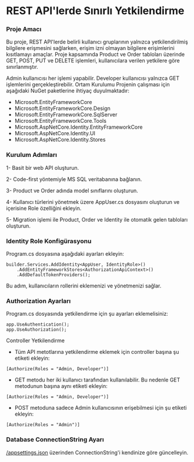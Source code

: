 # REST API'lerde Sınırlı Yetkilendirme
### Proje Amacı
Bu proje, REST API'lerde belirli kullanıcı gruplarının yalnızca yetkilendirilmiş bilgilere erişmesini sağlarken, erişim izni olmayan bilgilere erişimlerini kısıtlamayı amaçlar. Proje kapsamında Product ve Order tabloları üzerinde GET, POST, PUT ve DELETE işlemleri, kullanıcılara verilen yetkilere göre sınırlanmıştır.

Admin kullanıcısı her işlemi yapabilir.
Developer kullanıcısı yalnızca GET işlemlerini gerçekleştirebilir.
Ortam Kurulumu
Projenin çalışması için aşağıdaki NuGet paketlerine ihtiyaç duyulmaktadır:

* Microsoft.EntityFrameworkCore
* Microsoft.EntityFrameworkCore.Design
* Microsoft.EntityFrameworkCore.SqlServer
* Microsoft.EntityFrameworkCore.Tools
* Microsoft.AspNetCore.Identity.EntityFrameworkCore
* Microsoft.AspNetCore.Identity.UI
* Microsoft.AspNetCore.Identity.Stores
  
### Kurulum Adımları
1- Basit bir web API oluşturun.

2- Code-first yöntemiyle MS SQL veritabanına bağlanın.

3- Product ve Order adında model sınıflarını oluşturun.

4- Kullanıcı türlerini yönetmek üzere AppUser.cs dosyasını oluşturun ve içerisine Role özelliğini ekleyin.

5- Migration işlemi ile Product, Order ve Identity ile otomatik gelen tabloları oluşturun.

### Identity Role Konfigürasyonu
Program.cs dosyasına aşağıdaki ayarları ekleyin:
```
builder.Services.AddIdentity<AppUser, IdentityRole>()
    .AddEntityFrameworkStores<AuthorizationApiContext>()
    .AddDefaultTokenProviders();

```
Bu adım, kullanıcıların rollerini eklemenizi ve yönetmenizi sağlar.

### Authorization Ayarları
Program.cs dosyasında yetkilendirme için şu ayarları eklemelisiniz:
```
app.UseAuthentication();
app.UseAuthorization();

```
Controller Yetkilendirme
* Tüm API metotlarına yetkilendirme eklemek için controller başına şu etiketi ekleyin:
```
[Authorize(Roles = "Admin, Developer")]
```
* GET metodu her iki kullanıcı tarafından kullanılabilir. Bu nedenle GET metodunun başına aynı etiketi ekleyin:

```
[Authorize(Roles = "Admin, Developer")]
```
* POST metoduna sadece Admin kullanıcısının erişebilmesi için şu etiketi ekleyin:
```
[Authorize(Roles = "Admin")]

```
### Database ConnectionString Ayarı 
[/appsettings.json](https://github.com/enesaks/AuthorizationAPI/blob/main/AuthorizationApiProject/appsettings.json) üzerinden ConnectionString'i kendinize göre güncelleyin.

